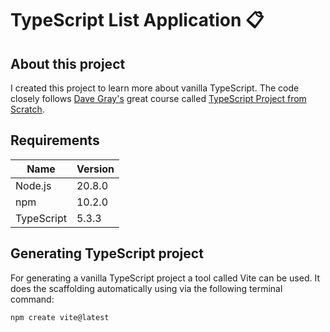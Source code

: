 # TypeScript List Application 📋

## About this project

I created this project to learn more about vanilla TypeScript. The code closely follows
[Dave Gray's](https://github.com/gitdagray) great course called
[TypeScript Project from Scratch](https://youtu.be/61v23Ce5SXA?si=_E8w379ge7it0jLx). 

## Requirements

| Name       | Version |
| ---------- | ------- |
| Node.js    | 20.8.0  |
| npm        | 10.2.0  |
| TypeScript | 5.3.3   |

## Generating TypeScript project

For generating a vanilla TypeScript project a tool called Vite can be used. It does the
scaffolding automatically using via the following terminal command:
```shell
npm create vite@latest
```

